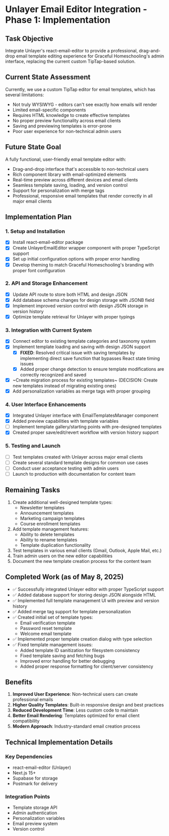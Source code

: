 # Unlayer Email Editor Integration - Phase 1: Implementation

## Task Objective
Integrate Unlayer's react-email-editor to provide a professional, drag-and-drop email template editing experience for Graceful Homeschooling's admin interface, replacing the current custom TipTap-based solution.

## Current State Assessment
Currently, we use a custom TipTap editor for email templates, which has several limitations:
- Not truly WYSIWYG - editors can't see exactly how emails will render
- Limited email-specific components
- Requires HTML knowledge to create effective templates
- No proper preview functionality across email clients
- Saving and previewing templates is error-prone
- Poor user experience for non-technical admin users

## Future State Goal
A fully functional, user-friendly email template editor with:
- Drag-and-drop interface that's accessible to non-technical users
- Rich component library with email-optimized elements
- Real-time preview across different devices and email clients
- Seamless template saving, loading, and version control
- Support for personalization with merge tags
- Professional, responsive email templates that render correctly in all major email clients

## Implementation Plan

### 1. Setup and Installation
- [x] Install react-email-editor package
- [x] Create UnlayerEmailEditor wrapper component with proper TypeScript support
- [x] Set up initial configuration options with proper error handling
- [x] Develop theming to match Graceful Homeschooling's branding with proper font configuration

### 2. API and Storage Enhancement
- [x] Update API route to store both HTML and design JSON
- [x] Add database schema changes for design storage with JSONB field
- [x] Implement improved version control with design JSON storage in version history
- [x] Optimize template retrieval for Unlayer with proper typings

### 3. Integration with Current System
- [x] Connect editor to existing template categories and taxonomy system
- [x] Implement template loading and saving with design JSON support
  - [x] **FIXED**: Resolved critical issue with saving templates by implementing direct save function that bypasses React state timing issues
  - [x] Added proper change detection to ensure template modifications are correctly recognized and saved
- [x] ~Create migration process for existing templates~ (DECISION: Create new templates instead of migrating existing ones)
- [x] Add personalization variables as merge tags with proper grouping

### 4. User Interface Enhancements
- [x] Integrated Unlayer interface with EmailTemplatesManager component
- [x] Added preview capabilities with template variables
- [ ] Implement template gallery/starting points with pre-designed templates
- [x] Created proper save/edit/revert workflow with version history support

### 5. Testing and Launch
- [ ] Test templates created with Unlayer across major email clients
- [ ] Create several standard template designs for common use cases
- [ ] Conduct user acceptance testing with admin users
- [ ] Launch to production with documentation for content team

## Remaining Tasks

1. Create additional well-designed template types:
   - Newsletter templates
   - Announcement templates
   - Marketing campaign templates
   - Course enrollment templates
2. Add template management features:
   - Ability to delete templates
   - Ability to rename templates
   - Template duplication functionality
3. Test templates in various email clients (Gmail, Outlook, Apple Mail, etc.)
4. Train admin users on the new editor capabilities
5. Document the new template creation process for the content team

## Completed Work (as of May 8, 2025)

- ✅ Successfully integrated Unlayer editor with proper TypeScript support
- ✅ Added database support for storing design JSON alongside HTML
- ✅ Implemented full template management UI with preview and version history
- ✅ Added merge tag support for template personalization
- ✅ Created initial set of template types:
  - Email verification template
  - Password reset template
  - Welcome email template
- ✅ Implemented proper template creation dialog with type selection
- ✅ Fixed template management issues:
  - Added template ID sanitization for filesystem consistency
  - Fixed template saving and fetching bugs
  - Improved error handling for better debugging
  - Added proper response formatting for client/server consistency

## Benefits
1. **Improved User Experience**: Non-technical users can create professional emails
2. **Higher Quality Templates**: Built-in responsive design and best practices
3. **Reduced Development Time**: Less custom code to maintain
4. **Better Email Rendering**: Templates optimized for email client compatibility
5. **Modern Approach**: Industry-standard email creation process

## Technical Implementation Details

### Key Dependencies
- react-email-editor (Unlayer)
- Next.js 15+
- Supabase for storage
- Postmark for delivery

### Integration Points
- Template storage API
- Admin authentication
- Personalization variables
- Email preview system
- Version control
